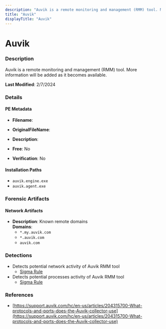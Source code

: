 ```yaml
---
description: "Auvik is a remote monitoring and management (RMM) tool. More information will be added as it becomes available."
title: "Auvik"
displayTitle: "Auvik"
---
```




# Auvik


### Description

Auvik is a remote monitoring and management (RMM) tool. More information will be added as it becomes available.



**Last Modified**: 2/7/2024

### Details


#### PE Metadata
- **Filename**: 
- **OriginalFileName**: 
- **Description**: 


- **Free**: No

- **Verification**: No




#### Installation Paths
- `auvik.engine.exe`
- `auvik.agent.exe`

### Forensic Artifacts




#### Network Artifacts
- **Description**: Known remote domains
<br/>**Domains**:
    - `*.my.auvik.com`
    - `*.auvik.com`
    - `auvik.com`


### Detections
- Detects potential network activity of Auvik RMM tool
  - [Sigma Rule](https://github.com/magicsword-io/LOLRMM/blob/main/detections/sigma/auvik_network_sigma.yml)
- Detects potential processes activity of Auvik RMM tool
  - [Sigma Rule](https://github.com/magicsword-io/LOLRMM/blob/main/detections/sigma/auvik_processes_sigma.yml)

### References
- [https://support.auvik.com/hc/en-us/articles/204315700-What-protocols-and-ports-does-the-Auvik-collector-use](https://support.auvik.com/hc/en-us/articles/204315700-What-protocols-and-ports-does-the-Auvik-collector-use)


